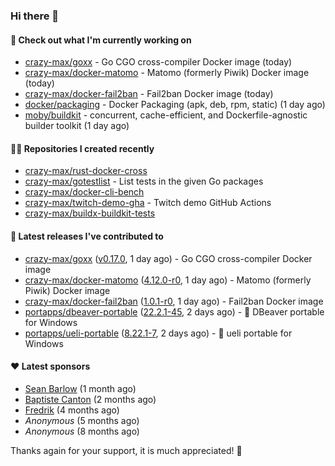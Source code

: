 ### Hi there 👋

#### 👷 Check out what I'm currently working on

- [crazy-max/goxx](https://github.com/crazy-max/goxx) - Go CGO cross-compiler Docker image (today)
- [crazy-max/docker-matomo](https://github.com/crazy-max/docker-matomo) - Matomo (formerly Piwik) Docker image (today)
- [crazy-max/docker-fail2ban](https://github.com/crazy-max/docker-fail2ban) - Fail2ban Docker image (today)
- [docker/packaging](https://github.com/docker/packaging) - Docker Packaging (apk, deb, rpm, static) (1 day ago)
- [moby/buildkit](https://github.com/moby/buildkit) - concurrent, cache-efficient, and Dockerfile-agnostic builder toolkit (1 day ago)

#### 👨‍💻 Repositories I created recently

- [crazy-max/rust-docker-cross](https://github.com/crazy-max/rust-docker-cross)
- [crazy-max/gotestlist](https://github.com/crazy-max/gotestlist) - List tests in the given Go packages
- [crazy-max/docker-cli-bench](https://github.com/crazy-max/docker-cli-bench)
- [crazy-max/twitch-demo-gha](https://github.com/crazy-max/twitch-demo-gha) - Twitch demo GitHub Actions
- [crazy-max/buildx-buildkit-tests](https://github.com/crazy-max/buildx-buildkit-tests)

#### 🚀 Latest releases I've contributed to

- [crazy-max/goxx](https://github.com/crazy-max/goxx) ([v0.17.0](https://github.com/crazy-max/goxx/releases/tag/v0.17.0), 1 day ago) - Go CGO cross-compiler Docker image
- [crazy-max/docker-matomo](https://github.com/crazy-max/docker-matomo) ([4.12.0-r0](https://github.com/crazy-max/docker-matomo/releases/tag/4.12.0-r0), 1 day ago) - Matomo (formerly Piwik) Docker image
- [crazy-max/docker-fail2ban](https://github.com/crazy-max/docker-fail2ban) ([1.0.1-r0](https://github.com/crazy-max/docker-fail2ban/releases/tag/1.0.1-r0), 1 day ago) - Fail2ban Docker image
- [portapps/dbeaver-portable](https://github.com/portapps/dbeaver-portable) ([22.2.1-45](https://github.com/portapps/dbeaver-portable/releases/tag/22.2.1-45), 2 days ago) - 🚀 DBeaver portable for Windows
- [portapps/ueli-portable](https://github.com/portapps/ueli-portable) ([8.22.1-7](https://github.com/portapps/ueli-portable/releases/tag/8.22.1-7), 2 days ago) - 🚀 ueli portable for Windows

#### ❤️ Latest sponsors
- [Sean Barlow](https://github.com/woolrab6) (1 month ago)
- [Baptiste Canton](https://github.com/batmac) (2 months ago)
- [Fredrik](https://github.com/fredrikscode) (4 months ago)
- _Anonymous_ (5 months ago)
- _Anonymous_ (8 months ago)

Thanks again for your support, it is much appreciated! 🙏
